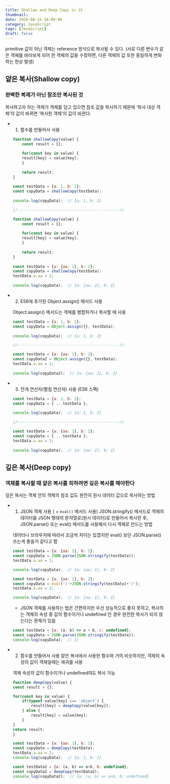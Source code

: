 ```yaml
---
title: Shallow and Deep Copy in JS
thumbnail:
date: 2020-08-15 18:00:00
category: JavaScript
tags: [JavaScript]
draft: false
---
```


primitive 값이 아닌 객체는 reference 방식으로 복사될 수 있다. (서로 다른 변수가 같은 객체를 바라보게 되어 한 객체의 값을 수정하면, 다른 객체의 값 또한 동일하게 변화하는 현상 발생)

## **얕은 복사(Shallow copy)** 

### 완벽한 복제가 아닌 참조만 복사된 것

복사하고자 하는 객체가 객체를 담고 있으면 참조 값을 복사하기 때문에 ‘복사 대상 객체’의 값이 바뀌면 ‘복사한 객체’의 값이 바뀐다.

- 1. 함수를 만들어서 사용

    ```javascript
    function shallowCopy(value) {
        const result = {};
        
        for(const key in value) {
        result[key] = value[key];
        }
        
        return result;
    }
        
    const testData = {a: 1, b: 2};
    const copyData = shallowCopy(testData);
        
    console.log(copyData);  // {a: 1, b: 2}

    //---------------------------------------------//

    function shallowCopy(value) {
        const result = {};
        
        for(const key in value) {
        result[key] = value[key];
        }
        
        return result;
    }
        
    const testData = {a: {aa: 1}, b: 2};
    const copyData = shallowCopy(testData);
    testData.a.aa = 2;
        
    console.log(copyData);  // {a: {aa: 2}, b: 2}
    ```

- 2. ES6에 추가된 Object.assign() 메서드 사용

    Object.assign() 메서드는 객체를 병합하거나 복사할 때 사용

    ```javascript
    const testData = {a: 1, b: 2};
    const copyData = Object.assign({}, testData);
        
    console.log(copyData);  // {a: 1, b: 2}

    //---------------------------------------------//

    const testData = {a: {aa: 1}, b: 2};
    const copyData2 = Object.assign({}, testData);
    testData.a.aa = 2;
        
    console.log(copyData2);  // {a: {aa: 2}, b: 2}
    ```

- 3. 전개 연산자(펼침 연산자) 사용 (ES6 스펙)

    ```javascript
    const testData = {a: 1, b: 2};
    const copyData = { ...testData };
        
    console.log(copyData);  // {a: 1, b: 2}

    //---------------------------------------------//

    const testData = {a: {aa: 1}, b: 2};
    const copyData = { ...testData };
    testData.a.aa = 2;
        
    console.log(copyData);  // {a: {aa: 2}, b: 2}
    ```

## **깊은 복사(Deep copy)** 

### 객체를 복사할 때 얕은 복사를 피하려면 깊은 복사를 해야한다

깊은 복사는 객체 안의 객체의 참조 값도 완전히 원시 데이터 값으로 복사하는 방법

- 1. JSON 객체 사용 ( + `eval()` 메서드 사용)
    JSON.stringify() 메서드로 객체의 데이터를 JSON 형태의 문자열로(원시 데이터)로 만들어서 복사한 후, JSON.parse() 또는 eval() 메서드를 사용해서 다시 객체로 만드는 방법

    데이터나 브라우저에 따라서 조금씩 차이는 있겠지만 eval() 보단 JSON.parse() 쓰는게 좋을거 같다고 함

    ```javascript
    const testData = {a: {aa: 1}, b: 2};
    const copyData = JSON.parse(JSON.stringify(testData));
    testData.a.aa = 2;
    
    console.log(copyData);  // {a: {aa: 1}, b: 2}
    ```

    ```javascript
    const testData = {a: {aa: 1}, b: 2};
    const copyData = eval('('+JSON.stringify(testData)+')');
    testData.a.aa = 2;
    
    console.log(copyData);  // {a: {aa: 1}, b: 2}
    ```

    - JSON 객체를 사용하는 법은 간편하지만 우선 성능적으로 좋지 못하고, 복사하는 객체의 속성 중 값이 함수이거나 undefined 인 경우 완전한 복사가 되지 않는다는 문제가 있음

    ```javascript
    const testData = {a: (a, b) => a + b, c: undefined};
    const copyData = JSON.parse(JSON.stringify(testData));
    console.log(copyData);  // {}
    ```

- 2. 함수를 만들어서 사용
    얕은 복사에서 사용한 함수와 거의 비슷하지만, 객체의 속성의 값이 객체일때는 재귀를 사용

    객체 속성의 값이 함수이거나 undefined여도 복사 가능

    ```jsx
    function deepCopy(value) {
    const result = {};
    
    for(const key in value) {
        if(typeof value[key] === 'object') {
            result[key] = deepCopy(value[key]);
        } else {
            result[key] = value[key];
        }
    }
    return result;
    }
    
    const testData = {a: {aa: 1}, b: 2};
    const copyData = deepCopy(testData);
    testData.a.aa = 2;
    console.log(copyData);  // {a: 1, b: 2}

    const testData2 = {a: (a, b) => a+b, b: undefined};
    const copyData2 = deepCopy(testData2);
    console.log(copyData2);  // {a: (a, b) => a+b, b: undefined}
    ```